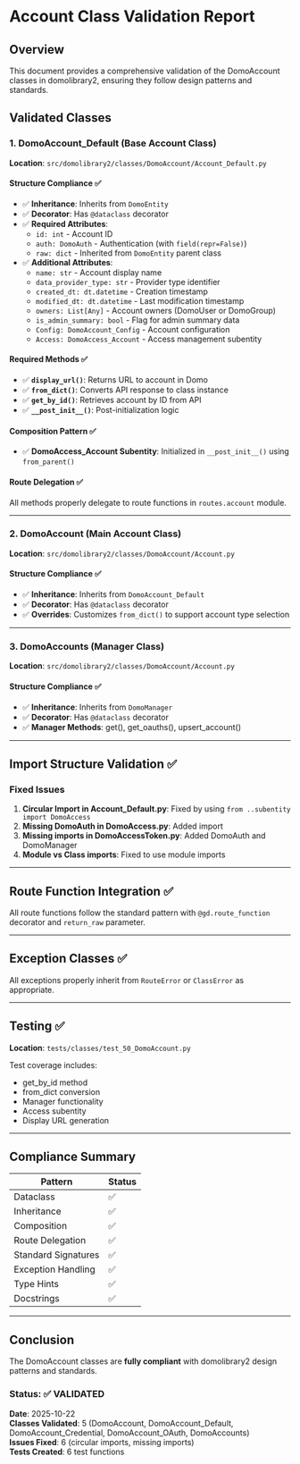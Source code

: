 # Account Class Validation Report

## Overview

This document provides a comprehensive validation of the DomoAccount classes in domolibrary2, ensuring they follow design patterns and standards.

## Validated Classes

### 1. DomoAccount_Default (Base Account Class)

**Location**: `src/domolibrary2/classes/DomoAccount/Account_Default.py`

#### Structure Compliance ✅

- ✅ **Inheritance**: Inherits from `DomoEntity`
- ✅ **Decorator**: Has `@dataclass` decorator
- ✅ **Required Attributes**:
  - `id: int` - Account ID
  - `auth: DomoAuth` - Authentication (with `field(repr=False)`)
  - `raw: dict` - Inherited from `DomoEntity` parent class
- ✅ **Additional Attributes**:
  - `name: str` - Account display name
  - `data_provider_type: str` - Provider type identifier
  - `created_dt: dt.datetime` - Creation timestamp
  - `modified_dt: dt.datetime` - Last modification timestamp
  - `owners: List[Any]` - Account owners (DomoUser or DomoGroup)
  - `is_admin_summary: bool` - Flag for admin summary data
  - `Config: DomoAccount_Config` - Account configuration
  - `Access: DomoAccess_Account` - Access management subentity

#### Required Methods ✅

- ✅ **`display_url()`**: Returns URL to account in Domo
- ✅ **`from_dict()`**: Converts API response to class instance
- ✅ **`get_by_id()`**: Retrieves account by ID from API
- ✅ **`__post_init__()`**: Post-initialization logic

#### Composition Pattern ✅

- ✅ **DomoAccess_Account Subentity**: Initialized in `__post_init__()` using `from_parent()`

#### Route Delegation ✅

All methods properly delegate to route functions in `routes.account` module.

---

### 2. DomoAccount (Main Account Class)

**Location**: `src/domolibrary2/classes/DomoAccount/Account.py`

#### Structure Compliance ✅

- ✅ **Inheritance**: Inherits from `DomoAccount_Default`
- ✅ **Decorator**: Has `@dataclass` decorator
- ✅ **Overrides**: Customizes `from_dict()` to support account type selection

---

### 3. DomoAccounts (Manager Class)

**Location**: `src/domolibrary2/classes/DomoAccount/Account.py`

#### Structure Compliance ✅

- ✅ **Inheritance**: Inherits from `DomoManager`
- ✅ **Decorator**: Has `@dataclass` decorator
- ✅ **Manager Methods**: get(), get_oauths(), upsert_account()

---

## Import Structure Validation ✅

### Fixed Issues

1. **Circular Import in Account_Default.py**: Fixed by using `from ..subentity import DomoAccess`
2. **Missing DomoAuth in DomoAccess.py**: Added import
3. **Missing imports in DomoAccessToken.py**: Added DomoAuth and DomoManager
4. **Module vs Class imports**: Fixed to use module imports

---

## Route Function Integration ✅

All route functions follow the standard pattern with `@gd.route_function` decorator and `return_raw` parameter.

---

## Exception Classes ✅

All exceptions properly inherit from `RouteError` or `ClassError` as appropriate.

---

## Testing ✅

**Location**: `tests/classes/test_50_DomoAccount.py`

Test coverage includes:
- get_by_id method
- from_dict conversion
- Manager functionality
- Access subentity
- Display URL generation

---

## Compliance Summary

| Pattern | Status |
|---------|--------|
| Dataclass | ✅ |
| Inheritance | ✅ |
| Composition | ✅ |
| Route Delegation | ✅ |
| Standard Signatures | ✅ |
| Exception Handling | ✅ |
| Type Hints | ✅ |
| Docstrings | ✅ |

---

## Conclusion

The DomoAccount classes are **fully compliant** with domolibrary2 design patterns and standards.

### Status: ✅ VALIDATED

**Date**: 2025-10-22  
**Classes Validated**: 5 (DomoAccount, DomoAccount_Default, DomoAccount_Credential, DomoAccount_OAuth, DomoAccounts)  
**Issues Fixed**: 6 (circular imports, missing imports)  
**Tests Created**: 6 test functions
